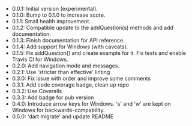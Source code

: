 - 0.0.1: Initial version (experimental).
- 0.1.0: Bump to 0.1.0 to increase score.
- 0.1.1: Small health improvement.
- 0.1.2: Compatible update to the addQuestion(s) methods and add documentation.
- 0.1.3: Finish documentation for API reference.
- 0.1.4: Add support for Windows (with caveats).
- 0.1.5: Fix addQuestion() and create example for it. Fix tests and enable Travis CI for Windows.
- 0.2.0: Add navigation mode and messages.
- 0.2.1: Use 'stricter than effective' linting
- 0.3.0: Fix issue with order and improve some comments
- 0.3.1: Add code coverage badge, clean up repo
- 0.3.2: Use Coveralls
- 0.3.3: Add badge for pub version
- 0.4.0: Introduce arrow keys for Windows. 's' and 'w' are kept on Windows for backwards-compability.
- 0.5.0: 'dart migrate' and update README